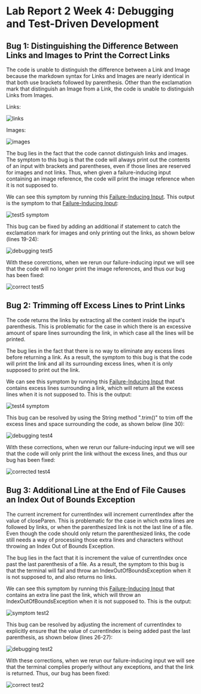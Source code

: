 # Lab Report 2 Week 4: Debugging and Test-Driven Development

## Bug 1: Distinguishing the Difference Between Links and Images to Print the Correct Links
The code is unable to distinguish the difference between a Link and Image because the markdown syntax for Links and Images are nearly identical in that both use brackets followed by parenthesis. Other than the exclamation mark that distinguish an Image from a Link, the code is unable to distinguish Links from Images. 

Links: 

![links](https://user-images.githubusercontent.com/103288140/165162129-773c0f84-af37-4fbf-9932-c2854a2fc234.PNG)

Images:

![images](https://user-images.githubusercontent.com/103288140/165162141-2f12e5cd-eab0-4e80-8912-c818cdc3703c.PNG)


The bug lies in the fact that the code cannot distinguish links and images.
The symptom to this bug is that the code will always print out the contents of an input with brackets and parentheses, even if those lines are reserved for images and not links. Thus, when given a failure-inducing input containing an image reference, the code will print the image reference when it is not supposed to. 

We can see this symptom by running this [Failure-Inducing Input](https://github.com/kieraliz/markdown-parser/blob/main/test5.md). This output is the symptom to that [Failure-Inducing Input](https://github.com/kieraliz/markdown-parser/blob/main/test5.md): 



![test5 symptom](https://user-images.githubusercontent.com/103288140/165159855-c1d42b78-f311-4dd3-9c54-16272265c3d6.PNG)


This bug can be fixed by adding an additional if statement to catch the exclamation mark for images and only printing out the links, as shown below (lines 19-24):



![debugging test5](https://user-images.githubusercontent.com/103288140/165605388-b6138345-1502-481a-941e-a409e2a51992.PNG)

With these corerctions, when we rerun our failure-inducing input we will see that the code will no longer print the image references, and thus our bug has been fixed: 



![correct test5](https://user-images.githubusercontent.com/103288140/165162907-3bd1d3f8-dd23-44fa-be36-f6aa43c1a996.PNG)

## Bug 2: Trimming off Excess Lines to Print Links
The code returns the links by extracting all the content inside the input's parenthesis. This is problematic for the case in which there is an excessive amount of spare lines surrounding the link, in which case all the lines will be printed. 

The bug lies in the fact that there is no way to eliminate any excess lines before returning a link. As a result, the symptom to this bug is that the code will print the link and all its surrounding excess lines, when it is only supposed to print out the link. 

We can see this symptom by running this [Failure-Inducing Input](https://github.com/kieraliz/markdown-parser/blob/main/test4.md) that contains excess lines surrounding a link, which will return all the excess lines when it is not supposed to. This is the output:



![test4 symptom](https://user-images.githubusercontent.com/103288140/165167796-ffb9d0cb-ea10-47d9-931f-49aba9b4324d.PNG)

This bug can be resolved by using the String method ".trim()" to trim off the excess lines and space surrounding the code, as shown below (line 30):



![debugging test4](https://user-images.githubusercontent.com/103288140/165606127-76313cde-b3dd-422c-abdf-fe9a5995ac06.PNG)

With these corrections, when we rerun our failure-inducing input we will see that the code will only print the link without the excess lines, and thus our bug has been fixed:



![corrected test4](https://user-images.githubusercontent.com/103288140/165168326-93fc5ec6-5a0d-46b1-b03f-dcb1482c0866.PNG)

## Bug 3: Additional Line at the End of File Causes an Index Out of Bounds Exception
The current increment for currentIndex will increment currentIndex after the value of closeParen. This is problematic for the case in which extra lines are followed by links, or when the parenthesized link is not the last line of a file. Even though the code should only return the parenthesized links, the code still needs a way of processing those extra lines and characters without throwing an Index Out of Bounds Exception. 

The bug lies in the fact that it is increment the value of currentIndex once past the last parenthesis of a file. As a result, the symptom to this bug is that the terminal will fail and throw an IndexOutOfBoundsException when it is not supposed to, and also returns no links. 

We can see this symptom by running this [Failure-Inducing Input](https://github.com/kieraliz/markdown-parser/blob/main/test2.md?plain=1) that contains an extra line past the link, which will throw an IndexOutOfBoundsException when it is not supposed to. This is the output:



![symptom test2](https://user-images.githubusercontent.com/103288140/165619153-5d0a568d-8937-4caa-87cf-9a7013768efe.PNG)

This bug can be resolved by adjusting the increment of currentIndex to explicitly ensure that the value of currentIndex is being added past the last parenthesis, as shown below (lines 26-27):



![debugging test2](https://user-images.githubusercontent.com/103288140/165618831-081f7959-4ed8-4fe3-ac2e-3e00dca4d2ca.PNG)

With these corrections, when we rerun our failure-inducing input we will see that the terminal complies properly without any exceptions, and that the link is returned. Thus, our bug has been fixed:



![correct test2](https://user-images.githubusercontent.com/103288140/165619461-83875ae7-89b7-4a49-bb47-0e1cd9a47ec0.PNG)
